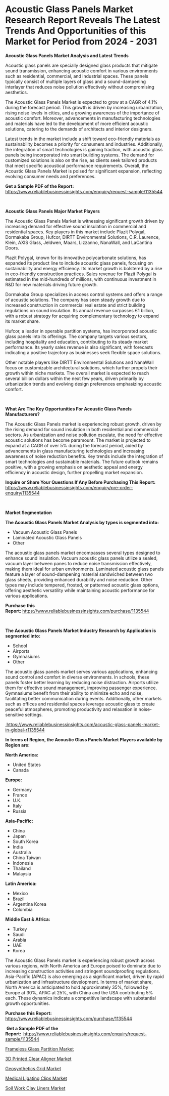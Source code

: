 <p><h1>Acoustic Glass Panels Market Research Report Reveals The Latest Trends And Opportunities of this Market for Period from 2024 - 2031</h1></p><p><strong>Acoustic Glass Panels Market Analysis and Latest Trends</strong></p>
<p><p>Acoustic glass panels are specially designed glass products that mitigate sound transmission, enhancing acoustic comfort in various environments such as residential, commercial, and industrial spaces. These panels typically consist of multiple layers of glass and a sound-dampening interlayer that reduces noise pollution effectively without compromising aesthetics.</p><p>The Acoustic Glass Panels Market is expected to grow at a CAGR of 4.1% during the forecast period. This growth is driven by increasing urbanization, rising noise levels in cities, and a growing awareness of the importance of acoustic comfort. Moreover, advancements in manufacturing technologies and materials have led to the development of more efficient acoustic solutions, catering to the demands of architects and interior designers.</p><p>Latest trends in the market include a shift toward eco-friendly materials as sustainability becomes a priority for consumers and industries. Additionally, the integration of smart technologies is gaining traction, with acoustic glass panels being incorporated into smart building systems. The demand for customized solutions is also on the rise, as clients seek tailored products that meet specific acoustical performance requirements. Overall, the Acoustic Glass Panels Market is poised for significant expansion, reflecting evolving consumer needs and preferences.</p></p>
<p><strong>Get a Sample PDF of the Report:&nbsp;</strong> <a href="https://www.reliablebusinessinsights.com/enquiry/request-sample/1135544?utm_campaign=41&utm_medium=2&utm_source=Github&utm_content=ia&utm_term=10112024&utm_id=acoustic-glass-panels">https://www.reliablebusinessinsights.com/enquiry/request-sample/1135544</a></p>
<p>&nbsp;</p>
<p><strong>Acoustic Glass Panels Major Market Players</strong></p>
<p><p>The Acoustic Glass Panels Market is witnessing significant growth driven by increasing demand for effective sound insulation in commercial and residential spaces. Key players in this market include Plazit Polygal, Dormakaba Group, Hufcor, DIRTT Environmental Solutions, C.R. Laurence, Klein, AXIS Glass, Jeldwen, Maars, Lizzanno, NanaWall, and LaCantina Doors.</p><p>Plazit Polygal, known for its innovative polycarbonate solutions, has expanded its product line to include acoustic glass panels, focusing on sustainability and energy efficiency. Its market growth is bolstered by a rise in eco-friendly construction practices. Sales revenue for Plazit Polygal is estimated in the mid-hundreds of millions, with continuous investment in R&D for new materials driving future growth.</p><p>Dormakaba Group specializes in access control systems and offers a range of acoustic solutions. The company has seen steady growth due to increased construction in commercial real estate and strict building regulations on sound insulation. Its annual revenue surpasses €1 billion, with a robust strategy for acquiring complementary technology to expand its market share.</p><p>Hufcor, a leader in operable partition systems, has incorporated acoustic glass panels into its offerings. The company targets various sectors, including hospitality and education, contributing to its steady market performance. Its yearly sales revenue is also significant, with forecasts indicating a positive trajectory as businesses seek flexible space solutions.</p><p>Other notable players like DIRTT Environmental Solutions and NanaWall focus on customizable architectural solutions, which further propels their growth within niche markets. The overall market is expected to reach several billion dollars within the next few years, driven primarily by urbanization trends and evolving design preferences emphasizing acoustic comfort.</p></p>
<p>&nbsp;</p>
<p><strong>What Are The Key Opportunities For Acoustic Glass Panels Manufacturers?</strong></p>
<p><p>The Acoustic Glass Panels market is experiencing robust growth, driven by the rising demand for sound insulation in both residential and commercial sectors. As urbanization and noise pollution escalate, the need for effective acoustic solutions has become paramount. The market is projected to expand at a CAGR of over 5% during the forecast period, aided by advancements in glass manufacturing technologies and increasing awareness of noise reduction benefits. Key trends include the integration of smart technologies and sustainable materials. The future outlook remains positive, with a growing emphasis on aesthetic appeal and energy efficiency in acoustic design, further propelling market expansion.</p></p>
<p><strong>Inquire or Share Your Questions If Any Before Purchasing This Report:</strong> <a href="https://www.reliablebusinessinsights.com/enquiry/pre-order-enquiry/1135544?utm_campaign=41&utm_medium=2&utm_source=Github&utm_content=ia&utm_term=10112024&utm_id=acoustic-glass-panels">https://www.reliablebusinessinsights.com/enquiry/pre-order-enquiry/1135544</a></p>
<p>&nbsp;</p>
<p><strong>Market Segmentation</strong></p>
<p><strong>The Acoustic Glass Panels Market Analysis by types is segmented into:</strong></p>
<p><ul><li>Vacuum Acoustic Glass Panels</li><li>Laminated Acoustic Glass Panels</li><li>Other</li></ul></p>
<p><p>The acoustic glass panels market encompasses several types designed to enhance sound insulation. Vacuum acoustic glass panels utilize a sealed, vacuum layer between panes to reduce noise transmission effectively, making them ideal for urban environments. Laminated acoustic glass panels feature a layer of sound-dampening material sandwiched between two glass sheets, providing enhanced durability and noise reduction. Other types may include tempered, frosted, or patterned acoustic glass options, offering aesthetic versatility while maintaining acoustic performance for various applications.</p></p>
<p><strong>Purchase this Report:&nbsp;</strong><a href="https://www.reliablebusinessinsights.com/purchase/1135544?utm_campaign=41&utm_medium=2&utm_source=Github&utm_content=ia&utm_term=10112024&utm_id=acoustic-glass-panels">https://www.reliablebusinessinsights.com/purchase/1135544</a></p>
<p>&nbsp;</p>
<p><strong>The Acoustic Glass Panels Market Industry Research by Application is segmented into:</strong></p>
<p><ul><li>School</li><li>Airports</li><li>Gymnasiums</li><li>Other</li></ul></p>
<p><p>The acoustic glass panels market serves various applications, enhancing sound control and comfort in diverse environments. In schools, these panels foster better learning by reducing noise distraction. Airports utilize them for effective sound management, improving passenger experience. Gymnasiums benefit from their ability to minimize echo and noise, facilitating better communication during events. Additionally, other markets such as offices and residential spaces leverage acoustic glass to create peaceful atmospheres, promoting productivity and relaxation in noise-sensitive settings.</p></p>
<p><a href="https://www.reliablebusinessinsights.com/acoustic-glass-panels-market-in-global-r1135544?utm_campaign=41&utm_medium=2&utm_source=Github&utm_content=ia&utm_term=10112024&utm_id=acoustic-glass-panels">&nbsp;https://www.reliablebusinessinsights.com/acoustic-glass-panels-market-in-global-r1135544</a></p>
<p><strong>In terms of Region, the Acoustic Glass Panels Market Players available by Region are:</strong></p>
<p>
    <p> <strong> North America: </strong>
        <ul>
            <li>United States</li>
            <li>Canada</li>
        </ul>
        </p> 
    <p> <strong> Europe: </strong>
        <ul>
            <li>Germany</li>
            <li>France</li>
            <li>U.K.</li>
            <li>Italy</li>
            <li>Russia</li>
        </ul>
        </p> 
    <p> <strong> Asia-Pacific: </strong>
        <ul>
            <li>China</li>
            <li>Japan</li>
            <li>South Korea</li>
            <li>India</li>
            <li>Australia</li>
            <li>China Taiwan</li>
            <li>Indonesia</li>
            <li>Thailand</li>
            <li>Malaysia</li>
        </ul>
        </p> 
    <p> <strong> Latin America: </strong>
        <ul>
            <li>Mexico</li>
            <li>Brazil</li>
            <li>Argentina Korea</li>
            <li>Colombia</li>
        </ul>
        </p> 
    <p> <strong> Middle East & Africa: </strong>
        <ul>
            <li>Turkey</li>
            <li>Saudi</li>
            <li>Arabia</li>
            <li>UAE</li>
            <li>Korea</li>
        </ul>
    </p>
    </p>
<p><p>The Acoustic Glass Panels market is experiencing robust growth across various regions, with North America and Europe poised to dominate due to increasing construction activities and stringent soundproofing regulations. Asia-Pacific (APAC) is also emerging as a significant market, driven by rapid urbanization and infrastructure development. In terms of market share, North America is anticipated to hold approximately 35%, followed by Europe at 30%, APAC at 25%, with China and the USA contributing 5% each. These dynamics indicate a competitive landscape with substantial growth opportunities.</p></p>
<p><strong>Purchase this Report: </strong><a href="https://www.reliablebusinessinsights.com/purchase/1135544?utm_campaign=41&utm_medium=2&utm_source=Github&utm_content=ia&utm_term=10112024&utm_id=acoustic-glass-panels">https://www.reliablebusinessinsights.com/purchase/1135544</a></p>
<p>&nbsp;<strong>Get a Sample PDF of the Report:&nbsp;&nbsp;</strong><a href="https://www.reliablebusinessinsights.com/enquiry/request-sample/1135544?utm_campaign=41&utm_medium=2&utm_source=Github&utm_content=ia&utm_term=10112024&utm_id=acoustic-glass-panels">https://www.reliablebusinessinsights.com/enquiry/request-sample/1135544</a></p>
<p><strong></strong></p>
<p><p><a href="https://github.com/nifongekclosebn1/Market-Research-Report-List-1/blob/main/frameless-glass-partition-market.md?utm_campaign=41&utm_medium=2&utm_source=Github&utm_content=ia&utm_term=10112024&utm_id=acoustic-glass-panels">Frameless Glass Partition Market</a></p><p><a href="https://issuu.com/reportprime-2/docs/3d-printed-clear-aligner-market-siz_ec100072593f8f?utm_campaign=41&utm_medium=2&utm_source=Github&utm_content=ia&utm_term=10112024&utm_id=acoustic-glass-panels">3D Printed Clear Aligner Market</a></p><p><a href="https://www.linkedin.com/pulse/geosynthetics-grid-market-emerging-trends-future-prospects-xxvtc?utm_campaign=41&utm_medium=2&utm_source=Github&utm_content=ia&utm_term=10112024&utm_id=acoustic-glass-panels">Geosynthetics Grid Market</a></p><p><a href="https://issuu.com/reportprime-2/docs/medical-ligating-clips-market-size-_4d0edfe81f97e7?utm_campaign=41&utm_medium=2&utm_source=Github&utm_content=ia&utm_term=10112024&utm_id=acoustic-glass-panels">Medical Ligating Clips Market</a></p><p><a href="https://www.linkedin.com/pulse/soil-work-clay-liners-market-trends-focusing-insight-forecast-ioarc?utm_campaign=41&utm_medium=2&utm_source=Github&utm_content=ia&utm_term=10112024&utm_id=acoustic-glass-panels">Soil Work Clay Liners Market</a></p></p>